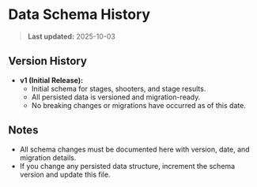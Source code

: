 # Data Schema History

> **Last updated:** 2025-10-03

## Version History

- **v1 (Initial Release):**
  - Initial schema for stages, shooters, and stage results.
  - All persisted data is versioned and migration-ready.
  - No breaking changes or migrations have occurred as of this date.

## Notes
- All schema changes must be documented here with version, date, and migration details.
- If you change any persisted data structure, increment the schema version and update this file.
